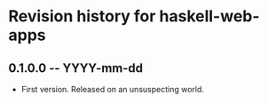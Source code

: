 # Revision history for haskell-web-apps

## 0.1.0.0 -- YYYY-mm-dd

* First version. Released on an unsuspecting world.
